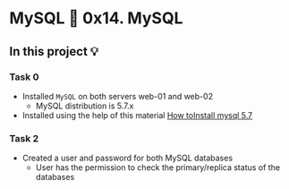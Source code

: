 # MySQL :page_with_curl: 0x14. MySQL

## In this project :bulb:

### Task 0
- Installed `MySQL` on both servers web-01 and web-02
  - MySQL distribution is 5.7.x
- Installed using the help of this material
[How toInstall mysql 5.7](https://intranet.alxswe.com/concepts/100002)

### Task 2
- Created a user and password for both MySQL databases
  - User has the permission to check the primary/replica status of the databases

